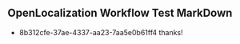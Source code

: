 ## OpenLocalization Workflow Test MarkDown
* 8b312cfe-37ae-4337-aa23-7aa5e0b61ff4 
thanks!<!--HONumber=Mar16_HO2-->
